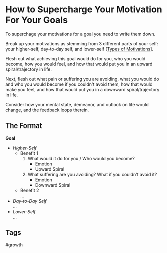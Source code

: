 # How to Supercharge Your Motivation For Your Goals

To superchage your motivations for a goal you need to write them down.  

Break up your motivations as stemming from 3 different parts of your self: your higher-self, day-to-day self, and lower-self [[Types of Motivations](../202402280215)].  

Flesh out what achieving this goal would do for you, who you would become, how you would feel, and how that would put you in an upward spiral/trajectory in life.  

Next, flesh out what pain or suffering you are avoiding, what you would do and who you would become if you couldn't avoid them, how that would make you feel, and how that would put you in a downward spiral/trajectory in life.  

Consider how your mental state, demeanor, and outlook on life would change, and the feedback loops therein.  

## The Format
**Goal**  
* *Higher-Self*
    * Benefit 1
        1. What would it do for you / Who would you become?
            * Emotion  
            * Upward Spiral  
        2. What suffering are you avoiding? What if you couldn't avoid it?  
            * Emotion  
            * Downward Spiral  
    * Benefit 2  
    ...
* *Day-to-Day Self*  
...
* *Lower-Self*  
...

## Tags
#growth
